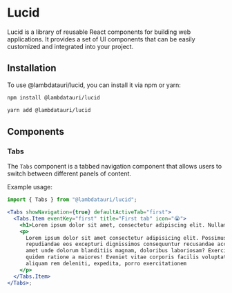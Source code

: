 # Lucid

Lucid is a library of reusable React components for building web applications. It provides a set of UI components that can be easily customized and integrated into your project.

## Installation

To use @lambdatauri/lucid, you can install it via npm or yarn:

```bash
npm install @lambdatauri/lucid
```

```bash
yarn add @lambdatauri/lucid
```

## Components

### Tabs

The `Tabs` component is a tabbed navigation component that allows users to switch between different panels of content.

Example usage:

```jsx
import { Tabs } from "@lambdatauri/lucid";

<Tabs showNavigation={true} defaultActiveTab="first">
  <Tabs.Item eventKey="first" title="First tab" icon="😭">
    <h1>Lorem ipsum dolor sit amet, consectetur adipiscing elit. Nullam</h1>
    <p>
      Lorem ipsum dolor sit amet consectetur adipisicing elit. Possimus illum a
      repudiandae eos excepturi dignissimos consequuntur recusandae accusamus
      amet unde dolorum blanditiis magnam, doloribus laboriosam? Exercitationem
      quidem ratione a maiores! Eveniet vitae corporis facilis voluptatem
      aliquam rem deleniti, expedita, porro exercitationem
    </p>
  </Tabs.Item>
</Tabs>;
```

